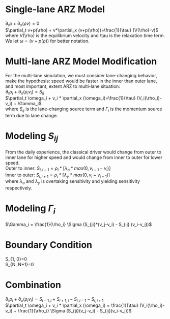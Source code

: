 # Single-lane ARZ Model
$\partial_t \rho + \partial_x (\rho v)=0$  
$\partial_t v+p(\rho) + v*\partial_x (v+p(\rho))=\frac{1}{\tau} (V(\rho)-v)$  
where V(\rho) is the equilibrium velocity and \tau is the relaxation time term. We let $\omega = (v+p(\rho))$ for better notation.
# Multi-lane ARZ Model Modification
For the multi-lane simulation, we must consider lane-changing behavior, make the hypothesis: speed would be faster in the inner than outer lane, and most important, extent ARZ to multi-lane situation:  
$\partial_t \rho_i + \partial_x (\rho_i v_i)=S_{ij}$  
$\partial_t \omega_i + v_i * \partial_x (\omega_i)=\frac{1}{\tau} (V_i(\rho_i)-v_i) + \Gamma_i$  
where $S_{ij}$ is the lane-changing source term and $\Gamma_i$ is the momentum source term due to lane change.
# Modeling $S_{ij}$
From the daily experience, the classical driver would change from outer to inner lane for higher speed and would change from inner to outer for lower speed.  
Outer to inner: $S_{i, i-1}=\rho_i*[\lambda_o * max(0, v_{i-1} - v_i)]$  
Inner to outer: $S_{i, i+1}=\rho_i*[\lambda_y * max(0, v_i - v_{i+1})]$  
where $\lambda_o$ and $\lambda_y$ is overtaking sensitivity and yielding sensitivity respectively.
# Modeling $\Gamma_i$
$\Gamma_i = \frac{1}{\rho_i} \Sigma (S_{ji}*(v_j-v_i) - S_{ij} (v_i-v_j))$  
# Boundary Condition
S_{1, 0}=0  
S_{N, N+1}=0  
# Combination
$\partial_t \rho_i + \partial_x (\rho_i v_i) = S_{i-1, i} + S_{i+1, i} - S_{i, i-1} - S_{i, i+1}$  
$\partial_t \omega_i + v_i * \partial_x (\omega_i) = \frac{1}{\tau} (V_i(\rho_i)-v_i) + \frac{1}{\rho_i} \Sigma (S_{ji}(v_j-v_i) - S_{ij}(v_i-v_j))$  
